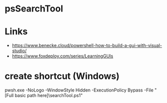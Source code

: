 # psSearchTool

# Links
- https://www.benecke.cloud/powershell-how-to-build-a-gui-with-visual-studio/
- https://www.foxdeploy.com/series/LearningGUIs

# create shortcut (Windows)
pwsh.exe -NoLogo -WindowStyle Hidden -ExecutionPolicy Bypass -File "[Full basic path here]\searchTool.ps1"
